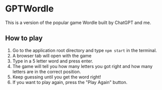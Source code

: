 # GPTWordle
This is a version of the popular game Wordle built by ChatGPT and me.

## How to play

1. Go to the application root directory and type `npm start` in the terminal.
2. A browser tab will open with the game
2. Type in a 5 letter word and press enter.
3. The game will tell you how many letters you got right and how many letters are in the correct position.
4. Keep guessing until you get the word right!
5. If you want to play again, press the "Play Again" button.
